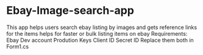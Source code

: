 # Ebay-Image-search-app
This app helps users search ebay listing by images and gets reference links for the items helps for faster or bulk listing items on ebay 
Requirements:
Ebay Dev account
Prodution Keys
Client ID
Secret ID
Replace them both in Form1.cs
